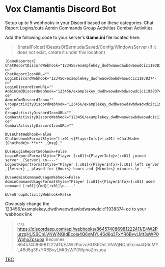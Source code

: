 # Vox Clamantis Discord Bot

Setup up to 5 webhooks in your Discord based on these categories:
Chat Report
Logins/outs
Admin Commands
Group Activities
Combat Activities

Add the following code to your server's **Game.ini** file located here:
> {installFolder}/BeastsOfBermuda/Saved/Config/WindowsServer
(if it does not exist, create it under this location)

```
[GameReporter]
ChatReportDiscordWebhook="123456/examplekey_dwdhwaowdawbdwaowdcic11938374-ce"
ChatReportIconURL=""
LoginDiscordWebhook="123456/examplekey_dwdhwaowdawbdwaowdcic11938374-ce"
LoginDiscordIconURL=""
AdminCmdDiscordWebhook="123456/examplekey_dwdhwaowdawbdwaowdcic11938374-ce"
AdminCmdDiscordIcon=""
GroupActivityDiscordWebhook="123456/examplekey_dwdhwaowdawbdwaowdcic11938374-ce"
GroupActivityDiscordIconURL=""
CombatActivityDiscordWebhook="123456/examplekey_dwdhwaowdawbdwaowdcic11938374-ce"
CombatActivityDiscordIconURL=""

bUseChatWebhook=False
ChatWebhookFormatStyle="[:x01]<{PlayerInfo}>[:x01] <ChatMode={ChatMode}> **>** _{msg}_"

bUseLoginReportWebhook=False
LoginReportFormatStyle="Player [:x01]<{PlayerInfo}>[:x01] joined server _{Server}_\n----"
LogoutReportFormatStyle="Player [:x01]<{PlayerInfo}>[:x01] left server _{Server}_, played for {Hours} hours and {Minutes} minutes.\n----"

bUseAdminCommandUsageWebhook=False
AdminCommandUsageFormatStyle="Player [:x01]<{PlayerInfo}>[:x01] used command [:x01]{Cmd}[:x01]\n----"

bUseGroupActivityWebhook=False
```
Obviously change the 123456/examplekey_dwdhwaowdawbdwaowdcic11938374-ce to your webhook link
> e.g. https://discordapp.com/api/webhooks/864574086981222411/E4W2PurzqHUS6OnLVNWjNQIdEcoia4Q6nMYL46d6g3FxYR6BvyLMt3sWP0WphoZpsuoa
> Becomes
> 864574086981222411/E4W2PurzqHUS6OnLVNWjNQIdEcoia4Q6nMYL46d6g3FxYR6BvyLMt3sWP0WphoZpsuoa

[TBC](https://wiki.beastsofbermuda.com/Discord_webhooks)
